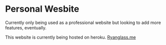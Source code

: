 # Personal Wesbite

Currently only being used as a professional website but looking to add more features, eventually. 

This website is currently being hosted on heroku.
[Ryanglass.me](https://ryanglass-ca421ca1bbde.herokuapp.com/)

